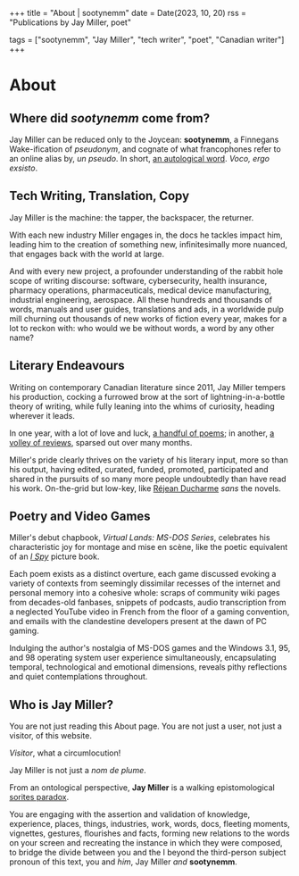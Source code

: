 +++
title = "About | sootynemm"
date = Date(2023, 10, 20)
rss = "Publications by Jay Miller, poet"

tags = ["sootynemm", "Jay Miller", "tech writer", "poet", "Canadian writer"]
+++


# About

## Where did *sootynemm* come from?

Jay Miller can be reduced only to the Joycean: **sootynemm**, a Finnegans Wake-ification of *pseudonym*, and cognate of what francophones refer to an online alias by, *un pseudo*. In short, [an autological word](https://en.wikipedia.org/wiki/Autological_word). *Voco, ergo exsisto*.

## Tech Writing, Translation, Copy

Jay Miller is the machine: the tapper, the backspacer, the returner.

With each new industry Miller engages in, the docs he tackles impact him, leading him to the creation of something new, infinitesimally more nuanced, that engages back with the world at large.

And with every new project, a profounder understanding of the rabbit hole scope of writing discourse: software, cybersecurity, health insurance, pharmacy operations, pharmaceuticals, medical device manufacturing, industrial engineering, aerospace. All these hundreds and thousands of words, manuals and user guides, translations and ads, in a worldwide pulp mill churning out thousands of new works of fiction every year, makes for a lot to reckon with: who would we be without words, a word by any other name?

## Literary Endeavours

Writing on contemporary Canadian literature since 2011, Jay Miller tempers his production, cocking a furrowed brow at the sort of lightning-in-a-bottle theory of writing, while fully leaning into the whims of curiosity, heading wherever it leads.

In one year, with a lot of love and luck, [a handful of poems](/pubs/#poems); in another, [a volley of reviews](/pubs/#reviews), sparsed out over many months.

Miller's pride clearly thrives on the variety of his literary input, more so than his output, having edited, curated, funded, promoted, participated and shared in the pursuits of so many more people undoubtedly than have read his work. On-the-grid but low-key, like [Réjean Ducharme](https://web.archive.org/web/20140303212620/http://fr.literatured.com/ducharme-le-desesperant/) *sans* the novels.

## Poetry and Video Games

Miller's debut chapbook, *Virtual Lands: MS-DOS Series*, celebrates his characteristic joy for montage and mise en scène, like the poetic equivalent of an [*I Spy*](https://en.wikipedia.org/wiki/I_Spy_(Scholastic)) picture book.

Each poem exists as a distinct overture, each game discussed evoking a variety of contexts from seemingly dissimilar recesses of the internet and personal memory into a cohesive whole: scraps of community wiki pages from decades-old fanbases, snippets of podcasts, audio transcription from a neglected YouTube video in French from the floor of a gaming convention, and emails with the clandestine developers present at the dawn of PC gaming.

Indulging the author's nostalgia of MS-DOS games and the Windows 3.1, 95, and 98 operating system user experience simultaneously, encapsulating temporal, technological and emotional dimensions, reveals pithy reflections and quiet contemplations throughout.

## Who is Jay Miller?

You are not just reading this About page. You are not just a user, not just a visitor, of this website.

*Visitor*, what a circumlocution!

Jay Miller is not just a *nom de plume*.

From an ontological perspective, **Jay Miller** is a walking epistomological [sorites paradox](https://en.wikipedia.org/wiki/Sorites_paradox).

You are engaging with the assertion and validation of knowledge, experience, places, things, industries, work, words, docs, fleeting moments, vignettes, gestures, flourishes and facts, forming new relations to the words on your screen and recreating the instance in which they were composed, to bridge the divide between you and the I beyond the third-person subject pronoun of this text, you and *him*, Jay Miller *and* **sootynemm**.
